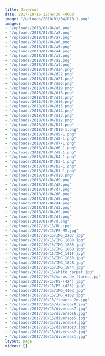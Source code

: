 ```yaml
---
title: Diversos
date: 2017-10-16 12:49:30 +0000
image: "/uploads/2018/01/04/D10-1.png"
images:
- "/uploads/2018/01/04/a9.png"
- "/uploads/2018/01/04/a8.png"
- "/uploads/2018/01/04/a7.png"
- "/uploads/2018/01/04/a6.png"
- "/uploads/2018/01/04/a5.png"
- "/uploads/2018/01/04/a4.png"
- "/uploads/2018/01/04/a3.png"
- "/uploads/2018/01/04/a2.png"
- "/uploads/2018/01/04/a1.png"
- "/uploads/2018/01/04/d24.png"
- "/uploads/2018/01/04/d22.png"
- "/uploads/2018/01/04/d21.png"
- "/uploads/2018/01/04/d20.png"
- "/uploads/2018/01/04/d19.png"
- "/uploads/2018/01/04/d18.png"
- "/uploads/2018/01/04/d17.png"
- "/uploads/2018/01/04/d16.png"
- "/uploads/2018/01/04/d15.png"
- "/uploads/2018/01/04/d14.png"
- "/uploads/2018/01/04/d13.png"
- "/uploads/2018/01/04/D12.png"
- "/uploads/2018/01/04/D11.png"
- "/uploads/2018/01/04/D10-1.png"
- "/uploads/2018/01/04/d9-1.png"
- "/uploads/2018/01/04/d8-1.png"
- "/uploads/2018/01/04/d7-1.png"
- "/uploads/2018/01/04/d6-1.png"
- "/uploads/2018/01/04/d5-1.png"
- "/uploads/2018/01/04/D4-1.png"
- "/uploads/2018/01/04/D3-1.png"
- "/uploads/2018/01/04/D2-1.png"
- "/uploads/2018/01/04/D1-1.png"
- "/uploads/2018/01/04/d10.png"
- "/uploads/2018/01/04/d9.png"
- "/uploads/2018/01/04/d8.png"
- "/uploads/2018/01/04/d7.png"
- "/uploads/2018/01/04/d6.png"
- "/uploads/2018/01/04/d5.png"
- "/uploads/2018/01/04/d4.png"
- "/uploads/2018/01/04/d3.png"
- "/uploads/2018/01/04/d2.png"
- "/uploads/2018/01/04/d1.png"
- "/uploads/2018/01/04/d.png"
- "/uploads/2017/10/16/RH.jpg"
- "/uploads/2017/10/16/PS-MM.jpg"
- "/uploads/2017/10/16/IMG_2207.jpg"
- "/uploads/2017/10/16/IMG_1888.jpg"
- "/uploads/2017/10/16/IMG_1885.jpg"
- "/uploads/2017/10/16/IMG_1868.jpg"
- "/uploads/2017/10/16/IMG_1865.jpg"
- "/uploads/2017/10/16/IMG_1853.jpg"
- "/uploads/2017/10/16/IMG_1848.jpg"
- "/uploads/2017/10/16/IMG_1844.jpg"
- "/uploads/2017/10/16/white_carpet.jpg"
- "/uploads/2017/10/16/vasos_de_flores.jpg"
- "/uploads/2017/10/16/PS-(424).jpg"
- "/uploads/2017/10/16/PS-(423).jpg"
- "/uploads/2017/10/16/IMG_4163.jpg"
- "/uploads/2017/10/16/IMG_4162.jpg"
- "/uploads/2017/10/16/flowers_2m.jpg"
- "/uploads/2017/10/16/diversos8.jpg"
- "/uploads/2017/10/16/diversos7.jpg"
- "/uploads/2017/10/16/diversos6.jpg"
- "/uploads/2017/10/16/diversos5.jpg"
- "/uploads/2017/10/16/diversos4.jpg"
- "/uploads/2017/10/16/diversos3.jpg"
- "/uploads/2017/10/16/diversos2.jpg"
- "/uploads/2017/10/16/diversos1.jpg"
layout: page
videos: []
---
```

